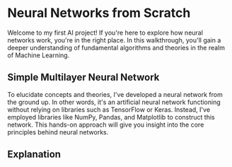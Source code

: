 # Neural Networks from Scratch

Welcome to my first AI project! If you're here to explore how neural networks work, you're in the right place. In this walkthrough, you'll gain a deeper understanding of fundamental algorithms and theories in the realm of Machine Learning.

## Simple Multilayer Neural Network

To elucidate concepts and theories, I've developed a neural network from the ground up. In other words, it's an artificial neural network functioning without relying on libraries such as TensorFlow or Keras. Instead, I've employed libraries like NumPy, Pandas, and Matplotlib to construct this network. This hands-on approach will give you insight into the core principles behind neural networks.

## Explanation

